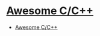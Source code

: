 # [Awesome C/C++](https://awesome-cpp.readthedocs.io/en/latest/README.html)

- [Awesome C/C++](#awesome-cc)
